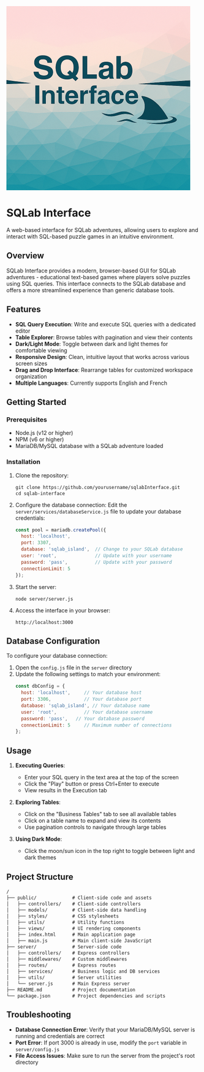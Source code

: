 ![SQLab Interface Logo](./assets/logo/SQLabLogo.png)

# SQLab Interface

A web-based interface for SQLab adventures, allowing users to explore and interact with SQL-based puzzle games in an intuitive environment.

## Overview

SQLab Interface provides a modern, browser-based GUI for SQLab adventures - educational text-based games where players solve puzzles using SQL queries. This interface connects to the SQLab database and offers a more streamlined experience than generic database tools.

## Features

- **SQL Query Execution**: Write and execute SQL queries with a dedicated editor
- **Table Explorer**: Browse tables with pagination and view their contents
- **Dark/Light Mode**: Toggle between dark and light themes for comfortable viewing
- **Responsive Design**: Clean, intuitive layout that works across various screen sizes
- **Drag and Drop Interface**: Rearrange tables for customized workspace organization
- **Multiple Languages**: Currently supports English and French

## Getting Started

### Prerequisites

- Node.js (v12 or higher)
- NPM (v6 or higher)
- MariaDB/MySQL database with a SQLab adventure loaded

### Installation

1. Clone the repository:
   ```
   git clone https://github.com/yourusername/sqlabInterface.git
   cd sqlab-interface
   ```

2. Configure the database connection:
   Edit the `server/services/databaseService.js` file to update your database credentials:
   ```javascript
   const pool = mariadb.createPool({
     host: 'localhost',
     port: 3307,
     database: 'sqlab_island',  // Change to your SQLab database
     user: 'root',              // Update with your username
     password: 'pass',          // Update with your password
     connectionLimit: 5
   });
   ```

3. Start the server:
   ```
   node server/server.js
   ```

4. Access the interface in your browser:
   ```
   http://localhost:3000
   ```

## Database Configuration

To configure your database connection:

1. Open the `config.js` file in the `server` directory
2. Update the following settings to match your environment:
   ```javascript
   const dbConfig = {
     host: 'localhost',     // Your database host
     port: 3306,            // Your database port 
     database: 'sqlab_island', // Your database name
     user: 'root',          // Your database username
     password: 'pass',   // Your database password
     connectionLimit: 5     // Maximum number of connections
   };

## Usage

1. **Executing Queries**:
   - Enter your SQL query in the text area at the top of the screen
   - Click the "Play" button or press Ctrl+Enter to execute
   - View results in the Execution tab

2. **Exploring Tables**:
   - Click on the "Business Tables" tab to see all available tables
   - Click on a table name to expand and view its contents
   - Use pagination controls to navigate through large tables

3. **Using Dark Mode**:
   - Click the moon/sun icon in the top right to toggle between light and dark themes

## Project Structure

```
/
├── public/             # Client-side code and assets
│   ├── controllers/    # Client-side controllers
│   ├── models/         # Client-side data handling
│   ├── styles/         # CSS stylesheets
│   ├── utils/          # Utility functions
│   ├── views/          # UI rendering components
│   ├── index.html      # Main application page
│   ├── main.js         # Main client-side JavaScript
├── server/             # Server-side code
│   ├── controllers/    # Express controllers
│   ├── middlewares/    # Custom middlewares
│   ├── routes/         # Express routes
│   ├── services/       # Business logic and DB services
│   ├── utils/          # Server utilities
│   └── server.js       # Main Express server 
├── README.md           # Project documentation
└── package.json        # Project dependencies and scripts
```

## Troubleshooting

- **Database Connection Error**: Verify that your MariaDB/MySQL server is running and credentials are correct
- **Port Error**: If port 3000 is already in use, modify the `port` variable in `server/config.js`
- **File Access Issues**: Make sure to run the server from the project's root directory